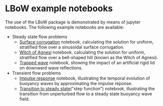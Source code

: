 # LBoW example notebooks
The use of the LBoW package is demonstrated by means of jupyter notebooks. The following example notebooks are available:
- Steady state flow problems
  - [Surface corrugation](1-steady-state--surface-corrugation.ipynb) notebook, calculating the solution for uniform, stratified flow over a sinusoidal surface corrugation.
  - [Witch of Agnesi](2-steady-state--witch-of-Agnesi.ipynb) notebook, calculating the solution for uniform, stratified flow over a bell-shaped hill (known as the Witch of Agnesi).
  - [Trapped wave](3-steady-state--trapped-wave-solution.ipynb) notebook, showing the impact of an artificial rigid lid on downward wave reflections.
- Transient flow problems
  - [Impulse response](4-transient--impulse-response.ipynb) notebook, illustrating the temporal evolution of buoyancy waves by approximating the impulse reponse.
  - [Transition to steady state](5-transient--step-function.ipynb)("step function") notebook, illustrating the transition from unperturbed flow to a steady state buoyancy wave field.

